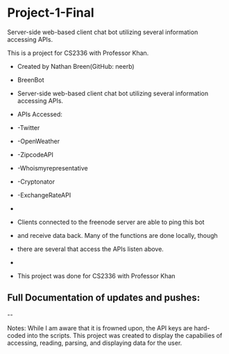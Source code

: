 # Project-1-Final
Server-side web-based client chat bot utilizing several information accessing APIs.

This is a project for CS2336 with Professor Khan.

 * Created by Nathan Breen(GitHub: neerb)
 
 * BreenBot 
 
 
 * Server-side web-based client chat bot utilizing several information accessing APIs.
 
 * APIs Accessed:
 * 	-Twitter
 * 	-OpenWeather
 * 	-ZipcodeAPI
 * 	-Whoismyrepresentative
 * 	-Cryptonator
 * 	-ExchangeRateAPI
 * 
 * Clients connected to the freenode server are able to ping this bot
 * and receive data back.  Many of the functions are done locally, though
 * there are several that access the APIs listen above.
 * 
 * This project was done for CS2336 with Professor Khan

Full Documentation of updates and pushes:
--

--


Notes:
While I am aware that it is frowned upon, the API keys are hard-coded into the scripts.
This project was created to display the capabilies of accessing, reading, parsing, and displaying data for the user.

